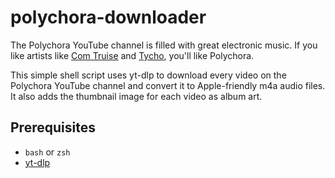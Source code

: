 # polychora-downloader

The Polychora YouTube channel is filled with great electronic music. If you like artists like [Com Truise](https://en.wikipedia.org/wiki/Com_Truise) and [Tycho](https://en.wikipedia.org/wiki/Tycho_(musician)), you'll like Polychora.

This simple shell script uses yt-dlp to download every video on the Polychora YouTube channel and convert it to Apple-friendly m4a audio files. It also adds the thumbnail image for each video as album art.

## Prerequisites

- `bash` or `zsh`
- [yt-dlp](https://github.com/yt-dlp/yt-dlp)